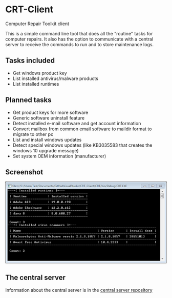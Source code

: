 # CRT-Client
Computer Repair Toolkit client

This is a simple command line tool that does all the "routine" tasks for computer repairs. It also has the option to
communicate with a central server to receive the commands to run and to store maintenance logs.

## Tasks included

- Get windows product key
- List installed antivirus/malware products
- List installed runtimes

## Planned tasks

- Get product keys for more software
- Generic software uninstall feature
- Detect installed e-mail software and get account information
- Convert mailbox from common email software to maildir format to migrate to other pc
- List and install windows updates
- Detect special windows updates (like KB3035583 that creates the windows 10 upgrade message)
- Set system OEM information (manufacturer)

## Screenshot

![Reporting](https://raw.githubusercontent.com/BrixIT/CRT-Client/master/reporting.png)

## The central server

Information about the central server is in the [central server repository](https://github.com/BrixIT/CRT-Masterserver)
